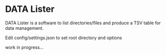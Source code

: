 # DATA Lister
 DATA Lister is a software to list directories/files and produce a TSV table for data management.

Edit config/settings.json to set root directory and options

work in progress...
